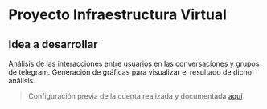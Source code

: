 # Proyecto Infraestructura Virtual

## Idea a desarrollar

Análisis de las interacciones entre usuarios en las conversaciones y grupos de telegram. Generación de gráficas para visualizar el resultado de dicho análisis.

> Configuración previa de la cuenta realizada y documentada [aquí](docs/objetivo_0.md)
